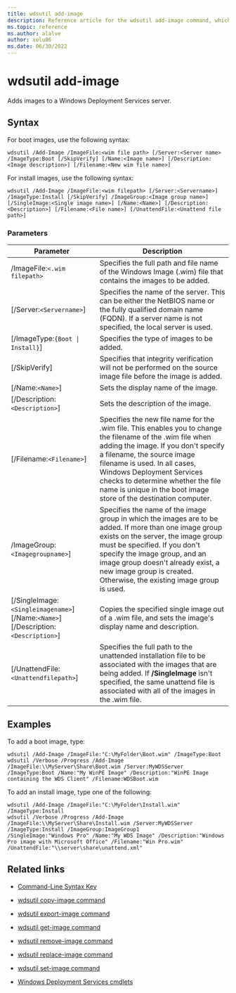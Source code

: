 ```yaml
---
title: wdsutil add-image
description: Reference article for the wdsutil add-image command, which adds images to a Windows Deployment Services server.
ms.topic: reference
ms.author: alalve
author: xelu86
ms.date: 06/30/2022
---
```


# wdsutil add-image



Adds images to a Windows Deployment Services server.

## Syntax

For boot images, use the following syntax:

```
wdsutil /Add-Image /ImageFile:<wim file path> [/Server:<Server name> /ImageType:Boot [/SkipVerify] [/Name:<Image name>] [/Description:<Image description>] [/Filename:<New wim file name>]
```

For install images, use the following syntax:

```
wdsutil /Add-Image /ImageFile:<wim filepath> [/Server:<Servername>] /ImageType:Install [/SkipVerify] /ImageGroup:<Image group name>] [/SingleImage:<Single image name>] [/Name:<Name>] [/Description:<Description>] [/Filename:<File name>] [/UnattendFile:<Unattend file path>]
```

### Parameters

| Parameter | Description |
|--|--|
| /ImageFile:`<.wim filepath>` | Specifies the full path and file name of the Windows Image (.wim) file that contains the images to be added. |
| [/Server:`<Servername>`] | Specifies the name of the server. This can be either the NetBIOS name or the fully qualified domain name (FQDN). If a server name is not specified, the local server is used. |
| [/ImageType:`{Boot \| Install}`] | Specifies the type of images to be added. |
| [/SkipVerify] | Specifies that integrity verification will not be performed on the source image file before the image is added. |
| [/Name:`<Name>`] | Sets the display name of the image. |
| [/Description:`<Description>`] | Sets the description of the image. |
| [/Filename:`<Filename>`] | Specifies the new file name for the .wim file. This enables you to change the filename of the .wim file when adding the image. If you don't specify a filename, the source image filename is used. In all cases, Windows Deployment Services checks to determine whether the file name is unique in the boot image store of the destination computer. |
| /ImageGroup:`<Imagegroupname>`] | Specifies the name of the image group in which the images are to be added. If more than one image group exists on the server, the image group must be specified. If you don't specify the image group, and an image group doesn't already exist, a new image group is created. Otherwise, the existing image group is used. |
| [/SingleImage:`<Singleimagename>`] [/Name:`<Name>`] [/Description:`<Description>`] | Copies the specified single image out of a .wim file, and sets the image's display name and description. |
| [/UnattendFile:`<Unattendfilepath>`] | Specifies the full path to the unattended installation file to be associated with the images that are being added. If **/SingleImage** isn't specified, the same unattend file is associated with all of the images in the .wim file. |

## Examples

To add a boot image, type:

```
wdsutil /Add-Image /ImageFile:"C:\MyFolder\Boot.wim" /ImageType:Boot
wdsutil /Verbose /Progress /Add-Image /ImageFile:\\MyServer\Share\Boot.wim /Server:MyWDSServer /ImageType:Boot /Name:"My WinPE Image" /Description:"WinPE Image containing the WDS Client" /Filename:WDSBoot.wim
```

To add an install image, type one of the following:

```
wdsutil /Add-Image /ImageFile:"C:\MyFolder\Install.wim" /ImageType:Install
wdsutil /Verbose /Progress /Add-Image /ImageFile:\\MyServer\Share\Install.wim /Server:MyWDSServer /ImageType:Install /ImageGroup:ImageGroup1
/SingleImage:"Windows Pro" /Name:"My WDS Image" /Description:"Windows Pro image with Microsoft Office" /Filename:"Win Pro.wim" /UnattendFile:"\\server\share\unattend.xml"
```

## Related links

- [Command-Line Syntax Key](command-line-syntax-key.md)

- [wdsutil copy-image command](wdsutil-copy-image.md)

- [wdsutil export-image command](wdsutil-export-image.md)

- [wdsutil get-image command](wdsutil-get-image.md)

- [wdsutil remove-image command](wdsutil-remove-image.md)

- [wdsutil replace-image command](wdsutil-replace-image.md)

- [wdsutil set-image command](wdsutil-set-image.md)

- [Windows Deployment Services cmdlets](/powershell/module/wds)
